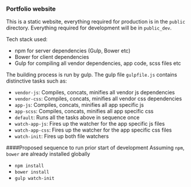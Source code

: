 ### Portfolio website
This is a static website, everything required for production is in the `public` directory. Everything required for development will be in `public_dev`. 

Tech stack used:
* npm for server dependencies (Gulp, Bower etc)
* Bower for client dependencies
* Gulp for compiling all vendor dependencies, app code, scss files etc

The building process is run by gulp. The gulp file `gulpfile.js` contains distinctive tasks such as:
* `vendor-js`: Compiles, concats, minifies all vendor js dependencies
* `vendor-css`: Compiles, concats, minifies all vendor css dependencies
* `app-js`: Compiles, concats, minifies all app specific js
* `app-scss`: Compiles, concats, minifies all app specific css
* `default`: Runs all the tasks above in sequence once
* `watch-app-js`: Fires up the watcher for the app specific js files 
* `watch-app-css`: Fires up the watcher for the app specific css files
* `watch-init`: Fires up both file watchers

####Proposed sequence to run prior start of development
Assuming `npm`, `bower` are already installed globally
* `npm install`
* `bower install`
* `gulp watch-init`
